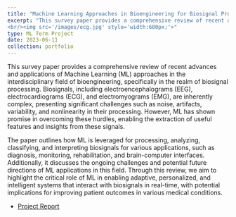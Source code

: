 ```yaml
---
title: "Machine Learning Approaches in Bioengineering for Biosignal Processing"
excerpt: "This survey paper provides a comprehensive review of recent advances and applications of machine learning approaches in the interdisciplinary field of bioengineering, specifically in the field of biosignal processing. 
<br/><img src='/images/ecg.jpg' style='width:600px;'>"
type: ML Term Project
date: 2023-06-11
collection: portfolio
---
```


This survey paper provides a comprehensive review of recent advances and applications of Machine Learning (ML) approaches in the interdisciplinary field of bioengineering, specifically in the realm of biosignal processing. Biosignals, including electroencephalograms (EEG), electrocardiograms (ECG), and electromyograms (EMG), are inherently complex, presenting significant challenges such as noise, artifacts, variability, and nonlinearity in their processing. However, ML has shown promise in overcoming these hurdles, enabling the extraction of useful features and insights from these signals.

The paper outlines how ML is leveraged for processing, analyzing, classifying, and interpreting biosignals for various applications, such as diagnosis, monitoring, rehabilitation, and brain-computer interfaces. Additionally, it discusses the ongoing challenges and potential future directions of ML applications in this field. Through this review, we aim to highlight the critical role of ML in enabling adaptive, personalized, and intelligent systems that interact with biosignals in real-time, with potential implications for improving patient outcomes in various medical conditions.

* [Project Report](https://drive.google.com/file/d/1EGljHlnQx4_dHGIhYLhzW-ocLh4TAoBD/view?usp=share_link)

